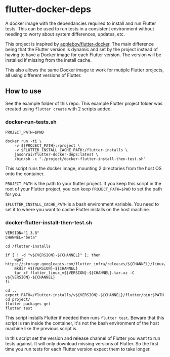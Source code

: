 # flutter-docker-deps
A docker image with the dependancies required to install and run Flutter tests. This can be used to run tests in a consistent environment without needing to worry about system differences, updates, etc. 

This project is inspired by [appleboy/flutter-docker](https://github.com/appleboy/flutter-docker). The main difference being that the Flutter version is dynamic and set by the project instead of having to have a Docker image for each Flutter version. The version will be installed if missing from the install cache.

This also allows the same Docker image to work for mutiple Flutter projects, all using different versions of Flutter.
## How to use
See the example folder of this repo. This example Flutter project folder was created using `flutter create` with 2 scripts added.
### docker-run-tests.sh
```
PROJECT_PATH=$PWD

docker run -ti \
    -v ${PROJECT_PATH}:/project \
    -v $FLUTTER_INSTALL_CACHE_PATH:/flutter-installs \
    jasonrai/flutter-docker-deps:latest \
    /bin/sh -c "./project/docker-flutter-install-then-test.sh"
```
This script runs the docker image, mounting 2 directories from the host OS onto the container.

`PROJECT_PATH` is the path to your flutter project. If you keep this script in the root of your Flutter project, you can keep `PROJECT_PATH=$PWD` to set the path for you.

`$FLUTTER_INSTALL_CACHE_PATH` is a bash environment variable. You need to set it to where you want to cache Flutter installs on the host machine.
### docker-flutter-install-then-test.sh
```
VERSION="1.3.8"
CHANNEL="beta"

cd /flutter-installs

if [ ! -d "v${VERSION}-${CHANNEL}" ]; then
    wget https://storage.googleapis.com/flutter_infra/releases/${CHANNEL}/linux/flutter_linux_v${VERSION}-${CHANNEL}.tar.xz
    mkdir v${VERSION}-${CHANNEL}
    tar xf flutter_linux_v${VERSION}-${CHANNEL}.tar.xz -C v${VERSION}-${CHANNEL}
fi

cd ..
export PATH=/flutter-installs/v${VERSION}-${CHANNEL}/flutter/bin:$PATH
cd project/
flutter packages get
flutter test
```
This script installs Flutter if needed then runs `flutter test`. Beware that this script is ran inside the container, it's not the bash environment of the host machine like the previous script is.

In this script set the version and release channel of Flutter you want to run tests against. It will only download missing versions of Flutter. So the first time you run tests for each Flutter version expect them to take longer.
